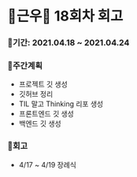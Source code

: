 # 🌼근우🌼 18회차 회고

### 🥕기간: 2021.04.18 ~ 2021.04.24

### 🍆주간계획

- 프로젝트 깃 생성
- 깃허브 정리
- TIL 말고 Thinking 리포 생성
- 프론트엔드 깃 생성
- 백엔드 깃 생성 

### 🥦회고

- 4/17 ~ 4/19 장례식
